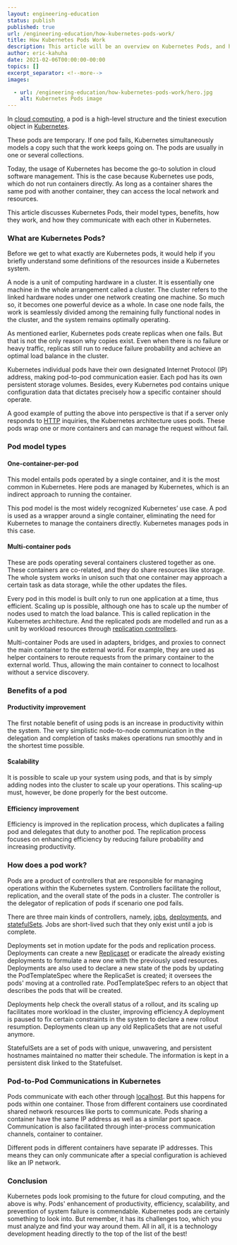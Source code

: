 ```yaml
---
layout: engineering-education
status: publish
published: true
url: /engineering-education/how-kubernetes-pods-work/
title: How Kubernetes Pods Work
description: This article will be an overview on Kubernetes Pods, and how they work.
author: eric-kahuha
date: 2021-02-06T00:00:00-00:00
topics: []
excerpt_separator: <!--more-->
images:

  - url: /engineering-education/how-kubernetes-pods-work/hero.jpg
    alt: Kubernetes Pods image
---
```

In [cloud computing](https://www.section.io/engineering-education/introduction-to-cloud-computing/), a pod is a high-level structure and the tiniest execution object in [Kubernetes](https://www.section.io/engineering-education/what-is-kubernetes/). 
<!--more-->

These pods are temporary. If one pod fails, Kubernetes simultaneously models a copy such that the work keeps going on. The pods are usually in one or several collections.

Today, the usage of Kubernetes has become the go-to solution in cloud software management. This is the case because Kubernetes use pods, which do not run containers directly. As long as a container shares the same pod with another container, they can access the local network and resources.

This article discusses Kubernetes Pods, their model types, benefits, how they work, and how they communicate with each other in Kubernetes.

### What are Kubernetes Pods?

Before we get to what exactly are Kubernetes pods, it would help if you briefly understand some definitions of the resources inside a Kubernetes system.

A node is a unit of computing hardware in a cluster. It is essentially one machine in the whole arrangement called a cluster. The cluster refers to the linked hardware nodes under one network creating one machine. So much so, it becomes one powerful device as a whole. In case one node fails, the work is seamlessly divided among the remaining fully functional nodes in the cluster, and the system remains optimally operating.

As mentioned earlier, Kubernetes pods create replicas when one fails. But that is not the only reason why copies exist. Even when there is no failure or heavy traffic, replicas still run to reduce failure probability and achieve an optimal load balance in the cluster.

Kubernetes individual pods have their own designated Internet Protocol (IP) address, making pod-to-pod communication easier. Each pod has its own persistent storage volumes. Besides, every Kubernetes pod contains unique configuration data that dictates precisely how a specific container should operate.

A good example of putting the above into perspective is that if a server only responds to [HTTP](https://developer.mozilla.org/en-US/docs/Web/HTTP#) inquiries, the Kubernetes architecture uses pods. These pods wrap one or more containers and can manage the request without fail.

### Pod model types

#### One-container-per-pod

This model entails pods operated by a single container, and it is the most common in Kubernetes. Here pods are managed by Kubernetes, which is an indirect approach to running the container.

This pod model is the most widely recognized Kubernetes’ use case. A pod is used as a wrapper around a single container, eliminating the need for Kubernetes to manage the containers directly. Kubernetes manages pods in this case. 

#### Multi-container pods

These are pods operating several containers clustered together as one. These containers are co-related, and they do share resources like storage. The whole system works in unison such that one container may approach a certain task as data storage, while the other updates the files.

Every pod in this model is built only to run one application at a time, thus efficient. Scaling up is possible, although one has to scale up the number of nodes used to match the load balance. This is called replication in the Kubernetes architecture. And the replicated pods are modelled and run as a unit by workload resources through [replication controllers](https://kubernetes.io/docs/concepts/workloads/controllers/replicationcontroller/).

Multi-container Pods are used in adapters, bridges, and proxies to connect the main container to the external world. For example, they are used as helper containers to reroute requests from the primary container to the external world. Thus, allowing the main container to connect to localhost without a service discovery.

### Benefits of a pod

#### Productivity improvement

The first notable benefit of using pods is an increase in productivity within the system. The very simplistic node-to-node communication in the delegation and completion of tasks makes operations run smoothly and in the shortest time possible.

#### Scalability

It is possible to scale up your system using pods, and that is by simply adding nodes into the cluster to scale up your operations. This scaling-up must, however, be done properly for the best outcome.

#### Efficiency improvement

Efficiency is improved in the replication process, which duplicates a failing pod and delegates that duty to another pod. The replication process focuses on enhancing efficiency by reducing failure probability and increasing productivity.

### How does a pod work?

Pods are a product of controllers that are responsible for managing operations within the Kubernetes system. Controllers facilitate the rollout, replication, and the overall state of the pods in a cluster. The controller is the delegator of replication of pods if scenario one pod fails.

There are three main kinds of controllers, namely, [jobs](https://kubernetes.io/docs/concepts/workloads/controllers/job/), [deployments](https://kubernetes.io/docs/concepts/workloads/controllers/deployment/), and [statefulSets](https://kubernetes.io/docs/concepts/workloads/controllers/statefulset/). Jobs are short-lived such that they only exist until a job is complete.

Deployments set in motion update for the pods and replication process. Deployments can create a new [Replicaset](https://kubernetes.io/docs/concepts/workloads/controllers/replicaset/#) or eradicate the already existing deployments to formulate a new one with the previously used resources. Deployments are also used to declare a new state of the pods by updating the PodTemplateSpec where the ReplicaSet is created; it oversees the pods&#39; moving at a controlled rate. PodTemplateSpec refers to an object that describes the pods that will be created.

Deployments help check the overall status of a rollout, and its scaling up facilitates more workload in the cluster, improving efficiency.A deployment is paused to fix certain constraints in the system to declare a new rollout resumption. Deployments clean up any old ReplicaSets that are not useful anymore.

StatefulSets are a set of pods with unique, unwavering, and persistent hostnames maintained no matter their schedule. The information is kept in a persistent disk linked to the Statefulset.

### Pod-to-Pod Communications in Kubernetes

Pods communicate with each other through [localhost](https://en.wikipedia.org/wiki/Localhost#). But this happens for pods within one container. Those from different containers use coordinated shared network resources like ports to communicate. Pods sharing a container have the same IP address as well as a similar port space. Communication is also facilitated through inter-process communication channels, container to container.

Different pods in different containers have separate IP addresses. This means they can only communicate after a special configuration is achieved like an IP network.

### Conclusion

Kubernetes pods look promising to the future for cloud computing, and the above is why. Pods&#39; enhancement of productivity, efficiency, scalability, and prevention of system failure is commendable. Kubernetes pods are certainly something to look into. But remember, it has its challenges too, which you must analyze and find your way around them. All in all, it is a technology development heading directly to the top of the list of the best! 